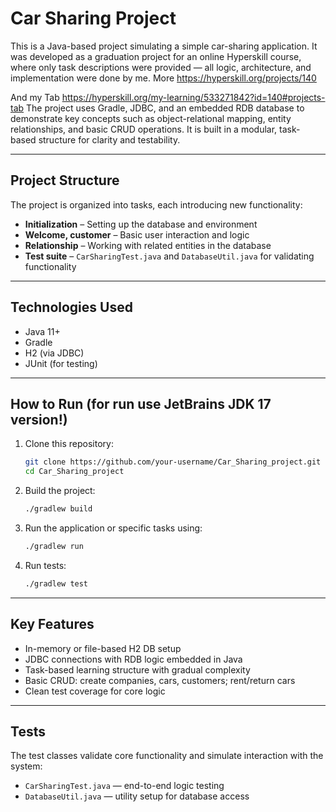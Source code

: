 
#  Car Sharing Project

This is a Java-based project simulating a simple car-sharing application. It was developed as a graduation project for an online Hyperskill course, where only task descriptions were provided — all logic, architecture, and implementation were done by me.
More https://hyperskill.org/projects/140

And my Tab https://hyperskill.org/my-learning/533271842?id=140#projects-tab
The project uses Gradle, JDBC, and an embedded RDB database to demonstrate key concepts such as object-relational mapping, entity relationships, and basic CRUD operations. It is built in a modular, task-based structure for clarity and testability.

---

##  Project Structure

The project is organized into tasks, each introducing new functionality:

- **Initialization** – Setting up the database and environment
- **Welcome, customer** – Basic user interaction and logic
- **Relationship** – Working with related entities in the database
- **Test suite** – `CarSharingTest.java` and `DatabaseUtil.java` for validating functionality

---

##  Technologies Used

- Java 11+
- Gradle
- H2 (via JDBC)
- JUnit (for testing)

---

##  How to Run (for run use JetBrains JDK 17 version!)

1. Clone this repository:
   ```bash
   git clone https://github.com/your-username/Car_Sharing_project.git
   cd Car_Sharing_project
   ```

2. Build the project:
   ```bash
   ./gradlew build
   ```

3. Run the application or specific tasks using:
   ```bash
   ./gradlew run
   ```

4. Run tests:
   ```bash
   ./gradlew test
   ```

---

##  Key Features

- In-memory or file-based H2 DB setup
- JDBC connections with RDB logic embedded in Java
- Task-based learning structure with gradual complexity
- Basic CRUD: create companies, cars, customers; rent/return cars
- Clean test coverage for core logic

---

##  Tests

The test classes validate core functionality and simulate interaction with the system:
- `CarSharingTest.java` — end-to-end logic testing
- `DatabaseUtil.java` — utility setup for database access

